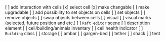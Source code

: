[ ] add interaction with cells
    [x] select cell
    [x] make changable 
    [ ] make upgradable
[ ] add possibility to set objects on cells 
    [ ] set objects
    [ ] remove objects
    [ ] swap objects between cells
[ ] visual
    [ ] visual marks (selected, future position and etc.)
[ ] `Raft editor` scene
    [ ] description element
    [ ] cell/building/animals inventary
    [ ] cell health indicator
[ ] `Building` class
    [ ] storage
    [ ] ambar
    [ ] gargen-bed
    [ ] tether
    [ ] shack
    [ ] tent